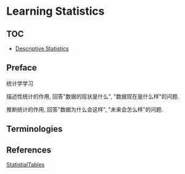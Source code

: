 
# Learning Statistics
<!-- 统计学学习 -->
## TOC

- [Descriptive Statistics](./01-descriptive-statistics/TOC.md/#toc)

## Preface

统计学学习

描述性统计的作用, 
回答"数据的现状是什么", "数据现在是什么样"的问题.

推断统计的作用,
回答"数据为什么会这样", "未来会怎么样"的问题.

## Terminologies

## References
<!-- 参考资料 -->
[StatistialTables](../docs/references/StatistialTables.pdf)
